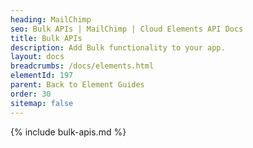 ```yaml
---
heading: MailChimp
seo: Bulk APIs | MailChimp | Cloud Elements API Docs
title: Bulk APIs
description: Add Bulk functionality to your app.
layout: docs
breadcrumbs: /docs/elements.html
elementId: 197
parent: Back to Element Guides
order: 30
sitemap: false
---
```


{% include bulk-apis.md %}
